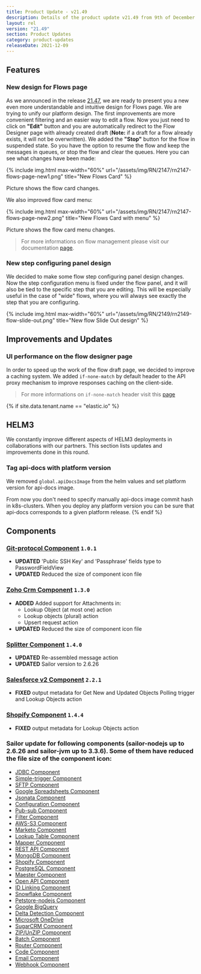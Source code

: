 ```yaml
---
title: Product Update - v21.49
description: Details of the product update v21.49 from 9th of December 2021.
layout: rel
version: "21.49"
section: Product Updates
category: product-updates
releaseDate: 2021-12-09
---
```


## Features

### New design for Flows page

As we announced in the release [21.47](/releases/21.47), we are ready to present you a new even more understandable and intuitive design for Flows page. We are trying to unify our platform design. The first improvements are more convenient filtering and an easier way to edit a flow. Now you just need to click on **"Edit"** button and you are automatically redirect to the Flow Designer page with already created draft (**Note:** if a draft for a flow already exists, it will not be overwritten). We added the **"Stop"** button for the flow in suspended state. So you have the option to resume the flow and keep the messages in queues, or stop the flow and clear the queues. Here you can see what changes have been made:

{% include img.html max-width="60%" url="/assets/img/RN/2147/rn2147-flows-page-new1.png" title="New Flows Card" %}

Picture shows the flow card changes.

We also improved flow card menu:

{% include img.html max-width="60%" url="/assets/img/RN/2147/rn2147-flows-page-new2.png" title="New Flows Card with menu" %}

Picture shows the flow card menu changes.

> For more informations on flow management please visit our documentation [page](/guides/managing-flows).

### New step configuring panel design

We decided to make some flow step configuring panel design changes. Now the step configuration menu is fixed under the flow panel, and it will also be tied to the specific step that you are editing. This will be especially useful in the case of "wide" flows, where you will always see exactly the step that you are configuring.

{% include img.html max-width="60%" url="/assets/img/RN/2149/rn2149-flow-slide-out.png" title="New flow Slide Out design" %}

## Improvements and Updates

### UI performance on the flow designer page

In order to speed up the work of the flow draft page, we decided to improve a caching system. We added `if-none-match` by default header to the API proxy mechanism to improve responses caching on the client-side.

> For more informations on `if-none-match` header visit this [page](https://developer.mozilla.org/en-US/docs/Web/HTTP/Headers/If-None-Match)

{% if site.data.tenant.name == "elastic.io" %}

## HELM3

We constantly improve different aspects of HELM3 deployments in collaborations
with our partners. This section lists updates and improvements done in this round.

### Tag api-docs with platform version

We removed `global.apiDocsImage` from the helm values and set platform version for api-docs image.

From now you don't need to specify manually api-docs image commit hash in k8s-clusters. When you deploy any platform version you can be sure that api-docs corresponds to a given platform release.
{% endif %}

## Components

### [Git-protocol Component](/components/git-protocol/) `1.0.1`

*   **UPDATED** 'Public SSH Key' and 'Passphrase' fields type to PasswordFieldView
*   **UPDATED** Reduced the size of component icon file

### [Zoho Crm Component](/components/zoho-crm/) `1.3.0`

*   **ADDED** Added support for Attachments in:
    *  Lookup Object (at most one) action
    *  Lookup objects (plural) action
    *  Upsert request action
*   **UPDATED** Reduced the size of component icon file

### [Splitter Component](/components/splitter/) `1.4.0`

*   **UPDATED** Re-assembled message action
*   **UPDATED** Sailor version to 2.6.26

### [Salesforce v2 Component](/components/salesforce/) `2.2.1`

*   **FIXED** output metadata for Get New and Updated Objects Polling trigger and Lookup Objects action

### [Shopify Component](/components/shopify/) `1.4.4`

*   **FIXED** output metadata for Lookup Objects action

### Sailor update for following components (sailor-nodejs up to 2.6.26 and sailor-jvm up to 3.3.6). Some of them have reduced the file size of the component icon:

*   [JDBC Component](/components/jdbc/)
*   [Simple-trigger Component](/components/simple-trigger/)
*   [SFTP Component](/components/sftp/)
*   [Google Spreadsheets Component](/components/gspreadsheet/)
*   [Jsonata Component](/components/jsonata/)
*   [Configuration Component](/components/configuration/)
*   [Pub-sub Component](/components/pub-sub/)
*   [Filter Component](/components/filter/)
*   [AWS-S3 Component](/components/aws-s3/)
*   [Marketo Component](/components/marketo/)
*   [Lookup Table Component](/components/lookup-table/)
*   [Mapper Component](/components/mapper/)
*   [REST API Component](/components/rest-api/)
*   [MongoDB Component](/components/mongodb/)
*   [Shopify Component](/components/shopify/)
*   [PostgreSQL Component](/components/postgresql/)
*   [Maester Component](/components/maester/)
*   [Open API Component](/components/open-api/)
*   [ID Linking Component](/components/id-linking/)
*   [Snowflake Component](/components/snowflake/)
*   [Petstore-nodejs Component](/components/petstore-nodejs/)
*   [Google BigQuery](/components/google-bigquery/)
*   [Delta Detection Component](/components/delta-detection/)
*   [Microsoft OneDrive](/components/onedrive/)
*   [SugarCRM Component](/components/sugarcrm/)
*   [ZIP/UnZIP Component](/components/zip/)
*   [Batch Component](/components/batch/)
*   [Router Component](/components/router/)
*   [Code Component](/components/code/)
*   [Email Component](/components/email/)
*   [Webhook Component](/components/webhook/)
